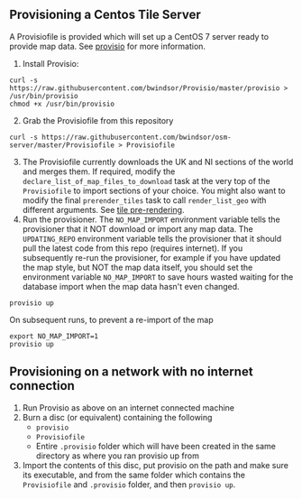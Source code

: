## Provisioning a Centos Tile Server
A Provisiofile is provided which will set up a CentOS 7 server ready to provide map data. See [provisio](https://github.com/chmcewan/Provisio) for more information.

1. Install Provisio:
```
curl -s https://raw.githubusercontent.com/bwindsor/Provisio/master/provisio > /usr/bin/provisio
chmod +x /usr/bin/provisio
```
2. Grab the Provisiofile from this repository
```
curl -s https://raw.githubusercontent.com/bwindsor/osm-server/master/Provisiofile > Provisiofile
```
3. The Provisiofile currently downloads the UK and NI sections of the world and merges them. If required, modify the `declare_list_of_map_files_to_download` task at the very top of the `Provisiofile` to import sections of your choice. You might also want to modify the final `prerender_tiles` task to call `render_list_geo` with different arguments. See [tile pre-rendering](Updating.md#tile-pre-rendering).
4. Run the provisioner.
The `NO_MAP_IMPORT` environment variable tells the provisioner that it NOT download or import any map data.
The `UPDATING_REPO` environment variable tells the provisioner that it should pull the latest code from this repo (requires internet).
If you subsequently re-run the provisioner, for example if you have updated the map style, but NOT the map data itself, you should set the environment variable `NO_MAP_IMPORT` to save hours wasted waiting for the database import when the map data hasn't even changed.
```
provisio up
```

On subsequent runs, to prevent a re-import of the map
```
export NO_MAP_IMPORT=1
provisio up
```

## Provisioning on a network with no internet connection
1. Run Provisio as above on an internet connected machine
2. Burn a disc (or equivalent) containing the following
    * `provisio`
    * `Provisiofile`
    * Entire `.provisio` folder which will have been created in the same directory as where you ran provisio up from
3. Import the contents of this disc, put provisio on the path and make sure its executable, and from the same folder which contains the `Provisiofile` and `.provisio` folder, and then `provisio up`.
